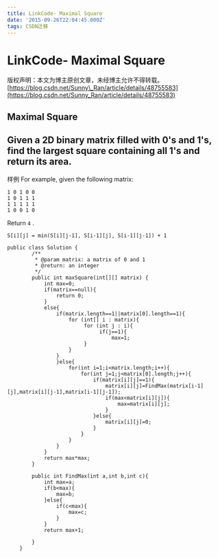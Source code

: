 ```yaml
---
title: LinkCode- Maximal Square
date: '2015-09-26T22:04:45.000Z'
tags: CSDN迁移
---
```


# LinkCode- Maximal Square

版权声明：本文为博主原创文章，未经博主允许不得转载。 [https://blog.csdn.net/Sunny\_Ran/article/details/48755583](https://blog.csdn.net/Sunny_Ran/article/details/48755583)

## Maximal Square

## Given a 2D binary matrix filled with 0's and 1's, find the largest square containing all 1's and return its area.

样例 For example, given the following matrix:

```text
1 0 1 0 0
1 0 1 1 1
1 1 1 1 1
1 0 0 1 0
```

Return `4` .

```text
S[i][j] = min(S[i][j-1], S[i-1][j], S[i-1][j-1]) + 1
```

```text
public class Solution {
        /**
         * @param matrix: a matrix of 0 and 1
         * @return: an integer
         */
        public int maxSquare(int[][] matrix) {
            int max=0;
            if(matrix==null){
                return 0;
            }
            else{
                if(matrix.length==1||matrix[0].length==1){
                    for (int[] i : matrix){
                         for (int j : i){
                              if(j==1){
                                  max=1;
                         }
                    }
                }
                }else{
                    for(int i=1;i<matrix.length;i++){
                        for(int j=1;j<matrix[0].length;j++){
                            if(matrix[i][j]==1){
                                matrix[i][j]=FindMax(matrix[i-1][j],matrix[i][j-1],matrix[i-1][j-1]);
                                if(max<matrix[i][j]){
                                    max=matrix[i][j];
                                }
                            }else{
                                matrix[i][j]=0;
                            }
                        }
                    }
                }
            }
            return max*max;
        }

        public int FindMax(int a,int b,int c){
            int max=a;
            if(b<max){
                max=b;
            }else{
                if(c<max){
                    max=c;
                }
            }
            return max+1;

        }
    }
```

